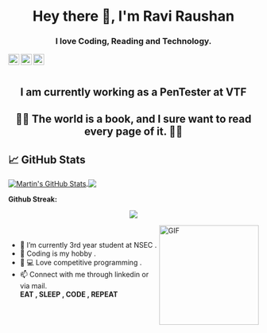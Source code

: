 

<h1 align="center">Hey there 👋, I'm Ravi Raushan</h1>
<h3 align="center"> I love Coding, Reading and Technology.</h3>
<div class="align-items-center">
<a href="https://www.linkedin.com/in/ravi-raushan-kumar-998232192/">
  <img align="left" alt="Ravi Raushan  Linkedin" width="22px" src="https://cdn.jsdelivr.net/npm/simple-icons@v3/icons/linkedin.svg" />
</a>
<a href="https://www.instagram.com/">
  <img align="left" alt="Ravi Raushan Instagram" width="22px" src="https://cdn.jsdelivr.net/npm/simple-icons@v3/icons/instagram.svg" />
</a>
<a href="mailto:raviraushanlyf1@gmail.com">
  <img align="left" alt="Ravi Raushan E-mail" width="22px" src="https://cdn.jsdelivr.net/npm/simple-icons@v3/icons/gmail.svg" />
</a>
</div>

<br><br>

<h2 align="center">I am currently working as a PenTester at VTF</h2>
<h2 align="center"> 👨‍💻  The world is a book, and I sure want to read every page of it.  👨‍💻</h2>

## &#x1f4c8; GitHub Stats


<a href="https://github.com/maanglo">
  <img align="center" src="https://github-readme-stats.vercel.app/api?username=maanglo&show_icons=true&line_height=40&count_private=true&title_color=ffffff&text_color=c9cacc&icon_color=2bbc8a&bg_color=1d1f21" alt="Martin's GitHub Stats" />
</a>
<a href="https://github.com/maanglo/">
  <img align="center" src="https://github-readme-stats.vercel.app/api/top-langs/?username=maanglo&title_color=ffffff&text_color=c9cacc&icon_color=2bbc8a&bg_color=1d1f21" />
</a>
<br/>

**Github Streak:**
<p align = "center">
  <img src = "https://github-readme-streak-stats.herokuapp.com/?user=maanglo">
</p>

<img align="right" height="200vw" alt="GIF" src="https://media.giphy.com/media/xTcnSWYZvafyhEACBO/giphy.gif" ><br>
- 🌱 I’m currently 3rd year student at NSEC .<br>
- 📖 Coding is my hobby .<br>
- 🤩 💻 Love competitive programming .<br>
- 📫 Connect with me through linkedin or via mail.<br>
<b>EAT , SLEEP , CODE , REPEAT</b>

